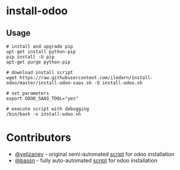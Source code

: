 # install-odoo

Usage
-----

    # install and upgrade pip
    apt-get install python-pip
    pip install -U pip
    apt-get purge python-pip

    # download install script
    wget https://raw.githubusercontent.com/iledarn/install-odoo/master/install-odoo-saas.sh -O install-odoo.sh

    # set parameters
    export ODOO_SAAS_TOOL="yes"

    # execute script with debugging
    /bin/bash -x install-odoo.sh

# Contributors

* [@yelizariev](https://github.com/yelizariev) - original semi-automated [script](https://gist.github.com/yelizariev/2abdd91d00dddc4e4fa4) for odoo installation
* [@bassn](https://github.com/bassn) - fully auto-automated [script](https://gist.github.com/bassn/996f8b168f0b1406dd54) for odoo installation
